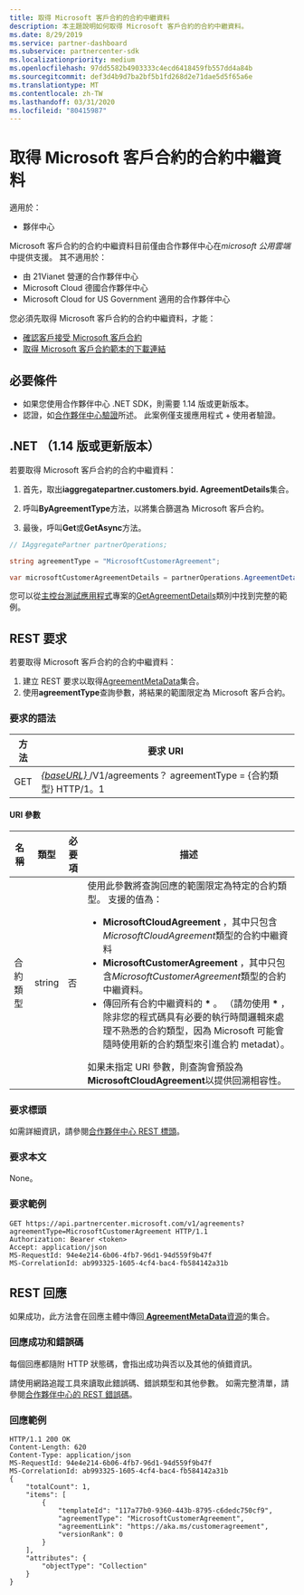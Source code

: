 ```yaml
---
title: 取得 Microsoft 客戶合約的合約中繼資料
description: 本主題說明如何取得 Microsoft 客戶合約的合約中繼資料。
ms.date: 8/29/2019
ms.service: partner-dashboard
ms.subservice: partnercenter-sdk
ms.localizationpriority: medium
ms.openlocfilehash: 97dd5582b4903333c4ecd6418459fb557dd4a84b
ms.sourcegitcommit: def3d4b9d7ba2bf5b1fd268d2e71dae5d5f65a6e
ms.translationtype: MT
ms.contentlocale: zh-TW
ms.lasthandoff: 03/31/2020
ms.locfileid: "80415987"
---
```

# <a name="get-agreement-metadata-for-the-microsoft-customer-agreement"></a>取得 Microsoft 客戶合約的合約中繼資料

適用於：

- 夥伴中心

Microsoft 客戶合約的合約中繼資料目前僅由合作夥伴中心在*microsoft 公用雲端*中提供支援。 其不適用於：

- 由 21Vianet 營運的合作夥伴中心
- Microsoft Cloud 德國合作夥伴中心
- Microsoft Cloud for US Government 適用的合作夥伴中心

您必須先取得 Microsoft 客戶合約的合約中繼資料，才能：

- [確認客戶接受 Microsoft 客戶合約](./confirm-customer-consent-customer-agreement.md)
- [取得 Microsoft 客戶合約範本的下載連結](./download-customer-agreement-template.md)

## <a name="prerequisites"></a>必要條件

- 如果您使用合作夥伴中心 .NET SDK，則需要 1.14 版或更新版本。
- 認證，如[合作夥伴中心驗證](./partner-center-authentication.md)所述。 此案例僅支援應用程式 + 使用者驗證。


## <a name="net-version-114-or-newer"></a>.NET （1.14 版或更新版本）

若要取得 Microsoft 客戶合約的合約中繼資料：

1. 首先，取出**iaggregatepartner.customers.byid. AgreementDetails**集合。

2. 呼叫**ByAgreementType**方法，以將集合篩選為 Microsoft 客戶合約。

3. 最後，呼叫**Get**或**GetAsync**方法。

```csharp
// IAggregatePartner partnerOperations;

string agreementType = "MicrosoftCustomerAgreement";

var microsoftCustomerAgreementDetails = partnerOperations.AgreementDetails.ByAgreementType(agreementType).Get().Items.Single();
```

您可以從[主控台測試應用程式](https://github.com/PartnerCenterSamples/Partner-Center-SDK-Samples)專案的[GetAgreementDetails](https://github.com/PartnerCenterSamples/Partner-Center-SDK-Samples/blob/master/Source/Partner%20Center%20SDK%20Samples/Agreements/GetAgreementDetails.cs)類別中找到完整的範例。


## <a name="rest-request"></a>REST 要求

若要取得 Microsoft 客戶合約的合約中繼資料：

1. 建立 REST 要求以取得[AgreementMetaData](./agreement-metadata-resources.md)集合。
2. 使用**agreementType**查詢參數，將結果的範圍限定為 Microsoft 客戶合約。

### <a name="request-syntax"></a>要求的語法

| 方法 | 要求 URI                                                         |
|--------|---------------------------------------------------------------------|
| GET    | [ *\{baseURL\}* ](partner-center-rest-urls.md)/V1/agreements？ agreementType = {合約類型} HTTP/1。1 |

#### <a name="uri-parameters"></a>URI 參數

| 名稱                   | 類型     | 必要項 | 描述                                                             |
|------------------------|----------|----------|-------------------------------------------------------------------------|
| 合約類型 | string | 否 | 使用此參數將查詢回應的範圍限定為特定的合約類型。 支援的值為： <ul><li>**MicrosoftCloudAgreement** ，其中只包含*MicrosoftCloudAgreement*類型的合約中繼資料</li><li>**MicrosoftCustomerAgreement** ，其中只包含*MicrosoftCustomerAgreement*類型的合約中繼資料。</li><li>傳回所有合約中繼資料的 **\*** 。 （請勿使用 **\*** ，除非您的程式碼具有必要的執行時間邏輯來處理不熟悉的合約類型，因為 Microsoft 可能會隨時使用新的合約類型來引進合約 metadat）。</li></ul> 如果未指定 URI 參數，則查詢會預設為**MicrosoftCloudAgreement**以提供回溯相容性。  |

### <a name="request-headers"></a>要求標頭

如需詳細資訊，請參閱[合作夥伴中心 REST 標頭](headers.md)。

### <a name="request-body"></a>要求本文

None。

### <a name="request-example"></a>要求範例

```http
GET https://api.partnercenter.microsoft.com/v1/agreements?agreementType=MicrosoftCustomerAgreement HTTP/1.1
Authorization: Bearer <token>
Accept: application/json
MS-RequestId: 94e4e214-6b06-4fb7-96d1-94d559f9b47f
MS-CorrelationId: ab993325-1605-4cf4-bac4-fb584142a31b
```

## <a name="rest-response"></a>REST 回應

如果成功，此方法會在回應主體中傳回[ **AgreementMetaData**資源](./agreement-metadata-resources.md)的集合。

### <a name="response-success-and-error-codes"></a>回應成功和錯誤碼

每個回應都隨附 HTTP 狀態碼，會指出成功與否以及其他的偵錯資訊。

請使用網路追蹤工具來讀取此錯誤碼、錯誤類型和其他參數。 如需完整清單，請參閱[合作夥伴中心的 REST 錯誤碼](error-codes.md)。

### <a name="response-example"></a>回應範例

```http
HTTP/1.1 200 OK
Content-Length: 620
Content-Type: application/json
MS-RequestId: 94e4e214-6b06-4fb7-96d1-94d559f9b47f
MS-CorrelationId: ab993325-1605-4cf4-bac4-fb584142a31b
{
    "totalCount": 1,
    "items": [
        {
            "templateId": "117a77b0-9360-443b-8795-c6dedc750cf9",
            "agreementType": "MicrosoftCustomerAgreement",
            "agreementLink": "https://aka.ms/customeragreement",
            "versionRank": 0
        }
    ],
    "attributes": {
        "objectType": "Collection"
    }
}
```
